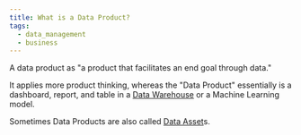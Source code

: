 ```yaml
---
title: What is a Data Product?
tags:
  - data_management
  - business
---
```

A data product as "a product that facilitates an end goal through data." 

It applies more product thinking, whereas the "Data Product" essentially is a dashboard, report, and table in a [Data Warehouse](Data%20Warehouse.md) or a Machine Learning model.

Sometimes Data Products are also called [Data Asset](term/data%20asset.md)s.